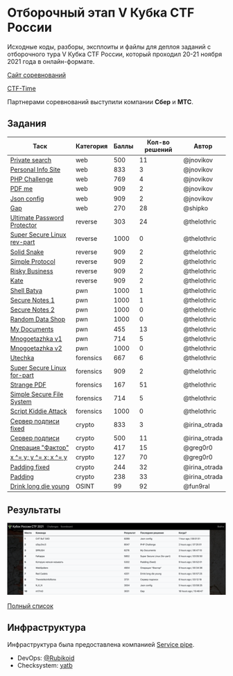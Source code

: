 # Отборочный этап V Кубка CTF России

Исходные коды, разборы, эксплоиты и файлы для деплоя заданий с отборочного тура V Кубка CTF России, который проходил 20-21 ноября 2021 года в онлайн-формате.

[Сайт соревнований](https://ctfcup.ru/)

[CTF-Time](https://ctftime.org/event/1479)

Партнерами соревнований выступили компании **Сбер** и **МТС**.

## Задания

| Таск                                                                                     | Категория | Баллы | Кол-во решений | Автор |
| ---------------------------------------------------------------------------------------- | --------- | ----- | -------------- | ----- |
| [Private search](tasks/web/search-engine/README.md)                                     | web       | 500   | 11             | @jnovikov |
| [Personal Info Site](tasks/web/personal-site/README.md)                             | web       | 833   | 3              | @jnovikov |
| [PHP Challenge](tasks/web/phpchal/README.md)                                       | web       | 769   | 4              | @jnovikov |
| [PDF me](tasks/web/pdfme/README.md)                                                     | web       | 909   | 2              | @jnovikov |
| [Json config](tasks/web/json-config/README.md)                                           | web       | 909   | 2              | @jnovikov |
| [Gap](tasks/web/gap/README.md)                                                           | web       | 270   | 28             | @shipko |
| [Ultimate Password Protector](tasks/reverse/upp/README.md)       | reverse   | 303   | 24             | @thelothric | 
| [Super Secure Linux rev-part](tasks/reverse/SSL/README.md)   | reverse   | 1000  | 0              | @thelothric |
| [Solid Snake](tasks/reverse/solid-snake/README.md)                                       | reverse   | 909   | 2              | @thelothric |
| [Simple Protocol](tasks/reverse/simple-protocol/README.md)                               | reverse   | 909   | 2              | @thelothric |
| [Risky Business](tasks/reverse/risky/README.md)                                 | reverse   | 909   | 2              | @thelothric |
| [Kate](tasks/reverse/Kate/README.md)                                                     | reverse   | 909   | 2              | @thelothric |
| [Shell Batya](tasks/pwn/shell-batya/README.md)                                           | pwn       | 1000  | 1              | @thelothric |
| [Secure Notes 1](tasks/pwn/secure-notes-1/README.md)                                     | pwn       | 1000  | 1              | @thelothric |
| [Secure Notes 2](tasks/pwn/secure-notes-2/README.md)                                     | pwn       | 1000  | 0              | @thelothric |
| [Random Data Shop](tasks/pwn/rds/README.md)                                 | pwn       | 1000  | 0              | @thelothric |
| [My Documents](tasks/pwn/my-documents/README.md)                                         | pwn       | 455   | 13             | @thelothric |
| [Mnogoetazhka v1](tasks/pwn/mnogoetazhka-v1/README.md)                                   | pwn       | 714   | 5              | @thelothric |
| [Mnogoetazhka v2](tasks/pwn/mnogoetazhka-v2/README.md)                                   | pwn       | 1000  | 0              | @thelothric |
| [Utechka](tasks/forensics/Utechka/README.md)                                             | forensics | 667   | 6              | @thelothric |
| [Super Secure Linux for-part](tasks/forensics/SSL-stolen-files/README.md) | forensics | 909   | 2              | @thelothric |
| [Strange PDF](tasks/forensics/StrangePDF/README.md)                                     | forensics | 167   | 51             | @thelothric |
| [Simple Secure File System](tasks/forensics/SSFS/README.md)         | forensics | 714   | 5              | @thelothric |
| [Script Kiddie Attack](tasks/forensics/script-kiddie-attack/README.md)                   | forensics | 1000  | 0              | @thelothric |
| [Сервер подписи fixed](tasks/crypto/signature_server/README.md)                  | crypto    | 833   | 3              | @irina_otrada |
| [Сервер подписи](tasks/crypto/signature_server/README.md)                                  | crypto    | 500   | 11             | @irina_otrada | 
| [Операция "Фактор"](tasks/crypto/elliptic_curva)                            | crypto    | 417   | 15             | @greg0r0 |
| [x ^= y; y ^= x; x ^= y](tasks/crypto/xored/README.md)                  | crypto    | 127   | 70             | @greg0r0 |
| [Padding fixed](tasks/crypto/padding/README.md)                                | crypto    | 244   | 32             | @irina_otrada | 
| [Padding](tasks/crypto/padding/README.md)                                                | crypto    | 238   | 33             | @irina_otrada |
| [Drink long die young](tasks/OSINT/README.md)                       | OSINT     | 99    | 92             | @fun9ral |

## Результаты

![Top-10](scoreboard/top.png)

[Полный список](scoreboard/full.png)

## Инфраструктура

Инфраструктура была предоставлена компанией [Service pipe](https://www.servicepipe.ru/).

- DevOps: [@Rubikoid](https://github.com/@Rubikoid)
- Checksystem: [yatb](https://github.com/kksctf/yatb)


